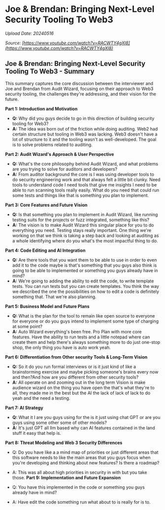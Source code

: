 # Joe & Brendan: Bringing Next-Level Security Tooling  To Web3

*Upload Date: 20240516*

*Source: [https://www.youtube.com/watch?v=RACWTY4gXl8](https://www.youtube.com/watch?v=RACWTY4gXl8)*


## Joe & Brendan: Bringing Next-Level Security Tooling To Web3 - Summary

This summary captures the core discussion between the interviewer and Joe and Brendan from Audit Wizard, focusing on their approach to Web3 security tooling, the challenges they're addressing, and their vision for the future.

**Part 1: Introduction and Motivation**

*   **Q:** Why did you guys decide to go in this direction of building security tooling for Web3?
*   **A:** The idea was born out of the friction while doing auditing. Web2 had certain structure but tooling in Web3 was lacking. Web3 doesn't have a lot of structure to it and the tooling wasn't as well-developed. The goal is to solve problems related to auditing.

**Part 2: Audit Wizard's Approach & User Perspective**

*   **Q:** What's the core philosophy behind Audit Wizard, and what problems are you trying to solve for auditors and developers?
*   **A:** From auditor background the core is I was using developer tools to do security engineering work and that always felt a little bit clunky. Need tools to understand code I need tools that give me insights I need to be able to run scanning tools really easily. What do you need that could run some tests and things like that is something you plan to implement.

**Part 3: Core Features and Future Vision**

*   **Q:** Is that something you plan to implement in Audit Wizard, like running testing suits for the projects or fuzz integrated, something like this?
*   **A:** The vision is to make Audit Wizard this singular place for you to do everything you need. Testing stays really important. One thing we're working on that we think is taking a step back and looking at auditing as a whole identifying where do you what's the most impactful thing to do.

**Part 4: Code Editing and AI Integration**

*   **Q:** Are there tools that you want them to be able to use in order to even add it to the code maybe is that's something that you guys also think is going to be able to implemented or something you guys already have in mind?
*   **A:** We're going to adding the ability to edit the code, to write template tests. You can run tests but you can create templates. You think the way we described the one the possibilities on how to edit a code is definitely something that. That we're also planning.

**Part 5: Business Model and Future Plans**

*   **Q:** What is the plan for the tool to remain like open source to everyone for everyone or do you guys intend to implement some type of charging at some point?
*   **A:** Auto Wizard everything's been free. Pro Plan with more core features.
    Have the ability to run tests and a little notepad where can create them and help there's always something more to do just one-stop shop, the only thing you have is auto work yeah.

**Part 6: Differentiation from Other security Tools & Long-Term Vision**

*   **Q:** So it do you run formal interviews or is it just kind of like a brainstorming exercise and maybe picking someone's brains every now and then?And how are you different from other security tools?
*   **A:** All operate on and zooming out in the long term Vision is make audience wizard on the thing you have open the that's what they're to all, they made me in the best but the AI the lack of lack of lack to do yeah and the need a testing.

**Part 7: AI Strategy**

* **Q:** What it I are you guys using for the is it just using chat GPT or are you guys using some other some of other models?
* **A:** It's just GPT all llm based why can AI features contained in the land stuff it easy that help is.

**Part 8: Threat Modeling and Web 3 Security Differences**
* Q: Do you have like a a mind map of priorities or just different areas that this software needs to like the main areas that you guys focus when you're developing and thinking about new features? Is there a roadmap?
* A:  This was all about high priorities in security in with but you take those.
**Part 9: Implementation and Future Expansion**

* Q: You have this implemented in the code or something you guys already have in mind?
* A: Have edit the code something run what about to is really for is to.
